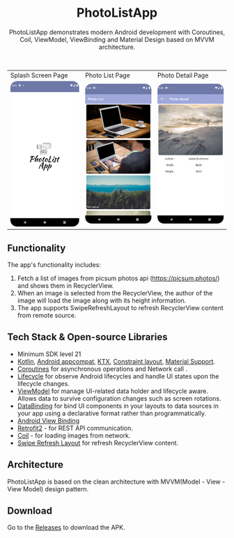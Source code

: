 <h1 align="center">PhotoListApp</h1>

<p align="center">  
 PhotoListApp demonstrates modern Android development with Coroutines, Coil, ViewModel, ViewBinding and Material Design based on MVVM architecture.
</p>
</br>

<table>
  <tr>
    <td>Splash Screen Page</td>
     <td>Photo List Page</td>
     <td>Photo Detail Page</td>
  </tr>
  <tr>
    <td><img src="/splash.png" ></td>
    <td><img src="/photolist.png" ></td>
    <td><img src="/photodetail.png" ></td>
  </tr>
 </table>
 
## Functionality
The app's functionality includes:
1. Fetch a list of images from picsum photos api (https://picsum.photos/) and shows them in RecyclerView.
2. When an image is selected from the RecyclerView, the author of the image will load the image along with its height information.
3. The app supports SwipeRefreshLayout to refresh RecyclerView content from remote source.

## Tech Stack & Open-source Libraries
- Minimum SDK level 21
- [Kotlin](https://kotlinlang.org/), [Android appcompat](https://developer.android.com/jetpack/androidx/releases/appcompat), [KTX](https://developer.android.com/kotlin/ktx), [Constraint layout](https://developer.android.com/reference/androidx/constraintlayout/widget/ConstraintLayout), [Material Support](https://material.io/develop/android/docs/getting-started).
- [Coroutines](https://github.com/Kotlin/kotlinx.coroutines) for asynchronous operations and Network call .
- [Lifecycle](https://developer.android.com/jetpack/androidx/releases/lifecycle) for observe Android lifecycles and handle UI states upon the lifecycle changes.
- [ViewModel](https://developer.android.com/topic/libraries/architecture/viewmodel) for manage UI-related data holder and lifecycle aware. Allows data to survive configuration changes such as screen rotations.
- [DataBinding](https://developer.android.com/topic/libraries/data-binding) for bind UI components in your layouts to data sources in your app using a declarative format rather than programmatically.
- [Android View Binding](https://developer.android.com/topic/libraries/view-binding)
- [Retrofit2](https://github.com/square/retrofit) - for REST API communication.
- [Coil](https://github.com/coil-kt/coil) - for loading images from network.
- [Swipe Refresh Layout](https://developer.android.com/jetpack/androidx/releases/swiperefreshlayout) for refresh RecyclerView content.

## Architecture
PhotoListApp is based on the clean architecture with MVVM(Model - View - View Model) design pattern.

## Download
Go to the [Releases](https://github.com/EsracanGungor/PhotoListApp/releases) to download the APK.
